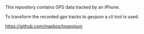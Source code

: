 This repository contains GPS data tracked by an iPhone.

To transform the recorded gpx tracks to geojson a cli tool is used.

https://github.com/mapbox/togeojson
